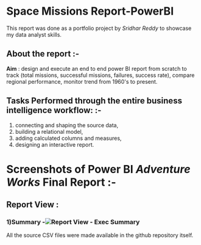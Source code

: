# Space Missions Report-PowerBI

This report was done as a portfolio project by *Sridhar Reddy* to showcase my data analyst skills.

## About the report :-

**Aim** : design and execute an end to end power BI report from scratch to track (total missions, successful missions, failures, success rate), compare regional 
performance, monitor trend from 1960's to present.


## Tasks Performed through the entire business intelligence workflow: :-

1) connecting and shaping the source data, 
2) building a relational model, 
3) adding calculated columns and measures, 
4) designing an interactive report.

# Screenshots of Power BI *Adventure Works* Final Report :-

## Report View : 
### 1)Summary -![Report View - Exec Summary](https://user-images.githubusercontent.com/98680598/177624493-473a841b-d3eb-4869-af60-f8ad2472761c.jpg)


All the source CSV files were made available in the github repository itself. 
